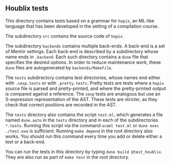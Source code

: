 ## Houblix tests

This directory contains tests based on a grammar for `hopix`, an ML-like
language that has been developed in the setting of a compilation course.

The subdirectory `src` contains the source code of `hopix`.

The subdirectory `backends` contains multiple back-ends. A back-end is a set
of Menhir settings. Each back-end is described by a subdirectory whose name
ends in `.backend`. Each such directory contains a `dune` file that specifies
the desired options. In order to reduce maintenance work, these `dune` files
are autogenerated by `backends/Makefile`.

The `tests` subdirectory contains test directories, whose names end either
with `.sexp.tests` or with `.pretty.tests`. Pretty tests are tests where a
`hopix` source file is parsed and pretty-printed, and where the pretty-printed
output is compared against a reference. The `sexp` tests are analogous but use
an S-expression representation of the AST. These tests are stricter, as they
check that correct positions are recorded in the AST.

The `tests` directory also contains the script `test.ml`, which generates a
file named `dune.auto` in the `tests` directory and in each of the
subdirectories `*.tests`. Running this script via the command `ocaml test.ml`
or `dune exec ./test.exe` is sufficient. Running `make depend` in the root
directory also works. You should run this command every time you add or delete
either a test or a back-end.

You can run the tests in this directory by typing `dune build @test_houblix`.
They are also run as part of `make test` in the root directory.
